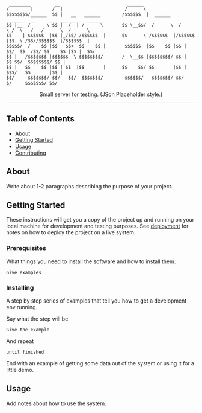 
 
     ________         __                         ______                                                    
    /        |       /  |                       /      \                                                   
    $$$$$$$$/______  $$ |   __   ______        /$$$$$$  |  ______    ______   __     __  ______    ______  
    $$ |__  /      \ $$ |  /  | /      \       $$ \__$$/  /      \  /      \ /  \   /  |/      \  /      \ 
    $$    | $$$$$$  |$$ |_/$$/ /$$$$$$  |      $$      \ /$$$$$$  |/$$$$$$  |$$  \ /$$//$$$$$$  |/$$$$$$  |
    $$$$$/  /    $$ |$$   $$<  $$    $$ |       $$$$$$  |$$    $$ |$$ |  $$/  $$  /$$/ $$    $$ |$$ |  $$/ 
    $$ |   /$$$$$$$ |$$$$$$  \ $$$$$$$$/       /  \__$$ |$$$$$$$$/ $$ |        $$ $$/  $$$$$$$$/ $$ |      
    $$ |   $$    $$ |$$ | $$  |$$       |      $$    $$/ $$       |$$ |         $$$/   $$       |$$ |      
    $$/     $$$$$$$/ $$/   $$/  $$$$$$$/        $$$$$$/   $$$$$$$/ $$/           $/     $$$$$$$/ $$/       
                                                                                                           
                                                                                                        
                                                                                                        
 <div align='center'>Small server for testing. (JSon Placeholder style.)</div>

---

## Table of Contents

- [About](#about)
- [Getting Started](#getting_started)
- [Usage](#usage)
- [Contributing](../CONTRIBUTING.md)

## About <a name = "about"></a>

Write about 1-2 paragraphs describing the purpose of your project.

## Getting Started <a name = "getting_started"></a>

These instructions will get you a copy of the project up and running on your local machine for development and testing purposes. See [deployment](#deployment) for notes on how to deploy the project on a live system.

### Prerequisites

What things you need to install the software and how to install them.

```
Give examples
```

### Installing

A step by step series of examples that tell you how to get a development env running.

Say what the step will be

```
Give the example
```

And repeat

```
until finished
```

End with an example of getting some data out of the system or using it for a little demo.

## Usage <a name = "usage"></a>

Add notes about how to use the system.
